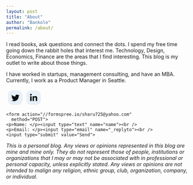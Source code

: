 ```yaml
---
layout: post
title: "About"
author: "Bankole"
permalink: /about/
---
```


I read books, ask questions and connect the dots. I spend my free time going down the rabbit holes that interest me. Technology, Design, Economics, Finance are the areas that I find interesting. This blog is my outlet to write about those things.

I have worked in startups, management consulting, and have an MBA. Currently, I work as a Product Manager in Seattle.


<div style="display:flex;flex-wrap:wrap"><a href="https://twitter.com/zeroplustwo_" target="_blank" rel="noopener noreferrer" style="text-decoration:none;border:0;width:36px;height:36px;padding:2px;margin:5px;color:#0f1011;border-radius:35%;background-color:#e7eff7;"><svg class="niftybutton-twitter" style="display:block;fill:currentColor" data-tag="twi" data-name="Twitter" viewBox="0 0 512 512" preserveAspectRatio="xMidYMid meet">
    <path d="M419.6 168.6c-11.7 5.2-24.2 8.7-37.4 10.2 13.4-8.1 23.8-20.8 28.6-36 -12.6 7.5-26.5 12.9-41.3 15.8 -11.9-12.6-28.8-20.6-47.5-20.6 -42 0-72.9 39.2-63.4 79.9 -54.1-2.7-102.1-28.6-134.2-68 -17 29.2-8.8 67.5 20.1 86.9 -10.7-0.3-20.7-3.3-29.5-8.1 -0.7 30.2 20.9 58.4 52.2 64.6 -9.2 2.5-19.2 3.1-29.4 1.1 8.3 25.9 32.3 44.7 60.8 45.2 -27.4 21.4-61.8 31-96.4 27 28.8 18.5 63 29.2 99.8 29.2 120.8 0 189.1-102.1 185-193.6C399.9 193.1 410.9 181.7 419.6 168.6z"></path>
</svg></a><a href="https://www.linkedin.com/in/bmakanju/" target="_blank" rel="noopener noreferrer" style="text-decoration:none;border:0;width:36px;height:36px;padding:2px;margin:5px;color:#0f1011;border-radius:35%;background-color:#e7eff7;"><svg class="niftybutton-linkedin" style="display:block;fill:currentColor" data-donate="true" data-tag="lin" data-name="LinkedIn" viewBox="0 0 512 512" preserveAspectRatio="xMidYMid meet">
    <path d="M186.4 142.4c0 19-15.3 34.5-34.2 34.5 -18.9 0-34.2-15.4-34.2-34.5 0-19 15.3-34.5 34.2-34.5C171.1 107.9 186.4 123.4 186.4 142.4zM181.4 201.3h-57.8V388.1h57.8V201.3zM273.8 201.3h-55.4V388.1h55.4c0 0 0-69.3 0-98 0-26.3 12.1-41.9 35.2-41.9 21.3 0 31.5 15 31.5 41.9 0 26.9 0 98 0 98h57.5c0 0 0-68.2 0-118.3 0-50-28.3-74.2-68-74.2 -39.6 0-56.3 30.9-56.3 30.9v-25.2H273.8z"></path>
</svg></a></div>

<html>
  <body>

    <form action="//formspree.io/sharu725@yahoo.com"
      method="POST">
    <p>Name: </p><input type="text" name="name"><br />
    <p>Email: </p><input type="email" name="_replyto"><br />
    <input type="submit" value="Send">

</form>
  </body>
</html>






_This is a personal blog. Any views or opinions represented in this blog are mine and mine only. They do not represent those of people, institutions or organizations that I may or may not be associated with in professional or personal capacity, unless explicitly stated. Any views or opinions are not intended to malign any religion, ethnic group, club, organization, company, or individual._
